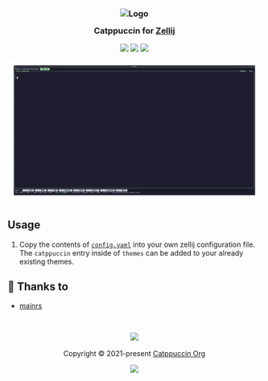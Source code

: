<h3 align="center">
	<img src="https://raw.githubusercontent.com/catppuccin/catppuccin/main/assets/logos/exports/1544x1544_circle.png" width="100" alt="Logo"/><br/>
	<img src="https://raw.githubusercontent.com/catppuccin/catppuccin/main/assets/misc/transparent.png" height="30" width="0px"/>
	Catppuccin for <a href="https://github.com/zellij-org/zellij">Zellij</a>
	<img src="https://raw.githubusercontent.com/catppuccin/catppuccin/main/assets/misc/transparent.png" height="30" width="0px"/>
</h3>

<p align="center">
    <a href="https://github.com/catppuccin/zellij/stargazers"><img src="https://img.shields.io/github/stars/catppuccin/zellij?colorA=363a4f&colorB=b7bdf8&style=for-the-badge style=for-the-badgestyle=for-the-badge"></a>
    <a href="https://github.com/catppuccin/zellij/issues"><img src="https://img.shields.io/github/issues/catppuccin/zellij?colorA=363a4f&colorB=f5a97f&style=for-the-badge"></a>
    <a href="https://github.com/catppuccin/zellij/contributors"><img src="https://img.shields.io/github/contributors/catppuccin/zellij?colorA=363a4f&colorB=a6da95&style=for-the-badge"></a>
</p>

<p align="center">
  <img src="assets/preview.png"/>
</p>

## Usage

1. Copy the contents of [`config.yaml`](https://github.com/catppuccin/zellij/blob/main/config.yaml) into your own zellij configuration file. The `catppuccin` entry inside of `themes` can be added to your already existing themes.

## 💝 Thanks to

-   [mainrs](https://github.com/mainrs)

&nbsp;

<p align="center"><img src="https://raw.githubusercontent.com/catppuccin/catppuccin/main/assets/footers/gray0_ctp_on_line.svg?sanitize=true" /></p>
<p align="center">Copyright &copy; 2021-present <a href="https://github.com/catppuccin" target="_blank">Catppuccin Org</a>
<p align="center"><a href="https://github.com/catppuccin/catppuccin/blob/main/LICENSE"><img src="https://img.shields.io/static/v1.svg?style=for-the-badge&label=License&message=MIT&logoColor=d9e0ee&colorA=363a4f&colorB=b7bdf8"/></a></p>

